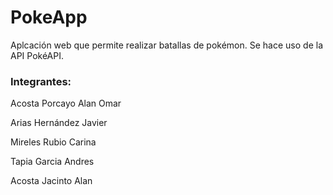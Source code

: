 # PokeApp

Aplcación web que permite realizar batallas de pokémon.
Se hace uso de la API PokéAPI.

### Integrantes:

Acosta Porcayo Alan Omar

Arias Hernández Javier

Mireles Rubio Carina

Tapia Garcia Andres

Acosta Jacinto Alan
